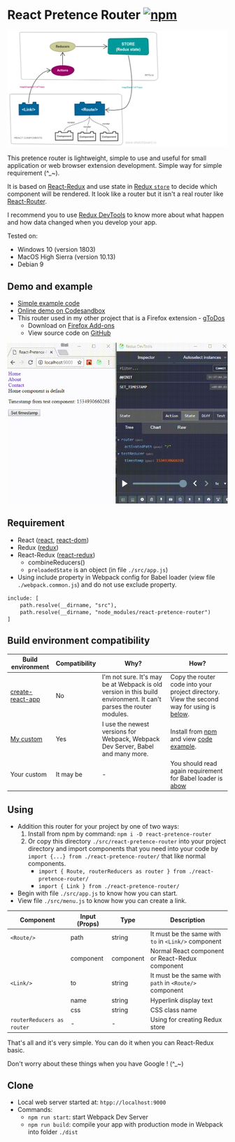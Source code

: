 # React Pretence Router [![npm](https://img.shields.io/badge/npm-1.0.4-blue.svg)](https://www.npmjs.com/package/react-pretence-router)
![Structure](./assets/structure.png)

This pretence router is lightweight, simple to use and useful for small application or web browser extension development. Simple way for simple requirement (^_~).

It is based on [React-Redux](https://redux.js.org/basics/usagewithreact) and use state in [Redux `store`](https://redux.js.org/basics/store) to decide which component will be rendered. It look like a router but it isn't a real router like [React-Router](https://github.com/ReactTraining/react-router).

I recommend you to use [Redux DevTools](https://github.com/zalmoxisus/redux-devtools-extension) to know more about what happen and how data changed when you develop your app.

Tested on:
* Windows 10 (version 1803)
* MacOS High Sierra (version 10.13)
* Debian 9

## Demo and example
* [Simple example code](https://github.com/nguyenkhois/react-pretence-router-demo)
* [Online demo on Codesandbox](https://codesandbox.io/s/r53y0kyvzo)
* This router used in my other project that is a Firefox extension - [gToDos](https://addons.mozilla.org/sv-SE/firefox/addon/gtodos/)
    * Download on [Firefox Add-ons](https://addons.mozilla.org/en-US/firefox/addon/gtodos/)
    * View source code on [GitHub](https://github.com/nguyenkhois/firefox-extension-gtodos)

![Screenshot](./assets/demo.gif)

## Requirement
* React ([react](https://www.npmjs.com/package/react), [react-dom](https://www.npmjs.com/package/react-dom))
* Redux ([redux](https://www.npmjs.com/package/redux))
* React-Redux ([react-redux](https://www.npmjs.com/package/react-redux))
   * combineReducers()
   * `preloadedState` is an object (in file `./src/app.js`)
* Using include property in Webpack config for Babel loader (view file `./webpack.common.js`) and do not use exclude property.
````
include: [
    path.resolve(__dirname, "src"),
    path.resolve(__dirname, "node_modules/react-pretence-router")
]
````

## Build environment compatibility
|Build environment|Compatibility|Why?|How?|
|---|---|---|---|
|[create-react-app](https://www.npmjs.com/package/create-react-app)|No|I'm not sure. It's may be at Webpack is old version in this build environment. It can't parses the router modules.|Copy the router code into your project directory. View the second way for using is [below](#using). |
|[My custom](https://github.com/nguyenkhois/build-environments/tree/master/react-adv)|Yes|I use the newest versions for Webpack, Webpack Dev Server, Babel and many more.|Install from [npm](https://www.npmjs.com/package/react-pretence-router) and view [code example](https://github.com/nguyenkhois/react-pretence-router-demo).|
|Your custom|It may be|-|You should read again requirement for Babel loader is [abow](#requirement)|


## Using
* Addition this router for your project by one of two ways:
   1. Install from npm by command: `npm i -D react-pretence-router`
   2. Or copy this directory `./src/react-pretence-router` into your project directory and import components that you need into your code by `import {...} from ./react-pretence-router/` that like normal components.
      * `import { Route, routerReducers as router } from ./react-pretence-router/`
      * `import { Link } from ./react-pretence-router/`
* Begin with file `./src/app.js` to know how you can start.
* View file `./src/menu.js` to know how you can create a link.

|Component|Input (Props)|Type|Description
|---|---|---|---|
|`<Route/>`|path|string|It must be the same with `to` in `<Link/>` component|
||component|component|Normal React component or React-Redux component|
|`<Link/>`|to|string|It must be the same with `path` in `<Route/>` component|
||name|string|Hyperlink display text|
||css|string|CSS class name|
|`routerReducers as router`|-|-|Using for creating Redux store|

That's all and it's very simple. You can do it when you can React-Redux basic.

Don't worry about these things when you have Google ! (^_~)

## Clone
* Local web server started at: `htpp://localhost:9000`
* Commands:
    * `npm run start`: start Webpack Dev Server
    * `npm run build`: compile your app with production mode in Webpack into folder `./dist`
